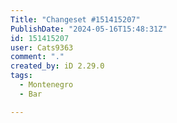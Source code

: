 ```yaml
---
Title: "Changeset #151415207"
PublishDate: "2024-05-16T15:48:31Z"
id: 151415207
user: Cats9363
comment: "."
created_by: iD 2.29.0
tags:
  - Montenegro
  - Bar

---
```

